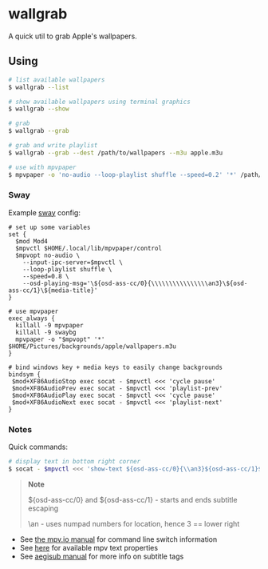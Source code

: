 # wallgrab

A quick util to grab Apple's wallpapers.

## Using

```sh
# list available wallpapers
$ wallgrab --list

# show available wallpapers using terminal graphics
$ wallgrab --show

# grab
$ wallgrab --grab

# grab and write playlist
$ wallgrab --grab --dest /path/to/wallpapers --m3u apple.m3u

# use with mpvpaper
$ mpvpaper -o 'no-audio --loop-playlist shuffle --speed=0.2' '*' /path/to/wallpapers/apple.m3u
```

### Sway

Example [sway](https://swaywm.org) config:

```gitconfig
# set up some variables
set {
  $mod Mod4
  $mpvctl $HOME/.local/lib/mpvpaper/control
  $mpvopt no-audio \
    --input-ipc-server=$mpvctl \
    --loop-playlist shuffle \
    --speed=0.8 \
    --osd-playing-msg='\${osd-ass-cc/0}{\\\\\\\\\\\\\\\\an3}\${osd-ass-cc/1}\${media-title}'
}

# use mpvpaper
exec_always {
  killall -9 mpvpaper
  killall -9 swaybg
  mpvpaper -o "$mpvopt" '*' $HOME/Pictures/backgrounds/apple/wallpapers.m3u
}

# bind windows key + media keys to easily change backgrounds
bindsym {
 $mod+XF86AudioStop exec socat - $mpvctl <<< 'cycle pause'
 $mod+XF86AudioPrev exec socat - $mpvctl <<< 'playlist-prev'
 $mod+XF86AudioPlay exec socat - $mpvctl <<< 'cycle pause'
 $mod+XF86AudioNext exec socat - $mpvctl <<< 'playlist-next'
}
```

### Notes

Quick commands:

```sh
# display text in bottom right corner
$ socat - $mpvctl <<< 'show-text ${osd-ass-cc/0}{\\an3}${osd-ass-cc/1}${media-title}'
```

> **Note**
>
> ${osd-ass-cc/0} and ${osd-ass-cc/1} - starts and ends subtitle escaping
>
> \an<pos> - uses numpad numbers for location, hence 3 == lower right

- See [the mpv.io manual][mpvio] for command line switch information
- See [here][mpvprops] for available mpv text properties
- See [aegisub manual][aegisub] for more info on subtitle tags

[mpvio]: https://mpv.io/manual/stable/
[mpvprops]: https://mpv.io/manual/stable/#properties
[aegisub]: https://aegisub.org/docs/latest/ass_tags/
